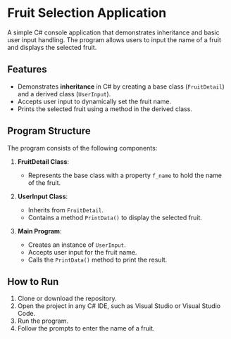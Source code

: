# Fruit Selection Application

A simple C# console application that demonstrates inheritance and basic user input handling. The program allows users to input the name of a fruit and displays the selected fruit.

## Features

- Demonstrates **inheritance** in C# by creating a base class (`FruitDetail`) and a derived class (`UserInput`).
- Accepts user input to dynamically set the fruit name.
- Prints the selected fruit using a method in the derived class.

## Program Structure

The program consists of the following components:

1. **FruitDetail Class**:
   - Represents the base class with a property `f_name` to hold the name of the fruit.

2. **UserInput Class**:
   - Inherits from `FruitDetail`.
   - Contains a method `PrintData()` to display the selected fruit.

3. **Main Program**:
   - Creates an instance of `UserInput`.
   - Accepts user input for the fruit name.
   - Calls the `PrintData()` method to print the result.

## How to Run

1. Clone or download the repository.
2. Open the project in any C# IDE, such as Visual Studio or Visual Studio Code.
3. Run the program.
4. Follow the prompts to enter the name of a fruit.


